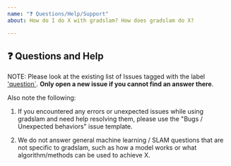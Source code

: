 ```yaml
---
name: "❓ Questions/Help/Support"
about: How do I do X with gradslam? How does gradslam do X?

---
```


## ❓ Questions and Help

<!-- A clear and concise description of the question you need help with. -->


NOTE: Please look at the existing list of Issues tagged with the label ['question`](https://github.com/gradslam/gradslam/issues?q=label%3Aquestion). **Only open a new issue if you cannot find an answer there**.

Also note the following:

1. If you encountered any errors or unexpected issues while using gradslam and need help resolving them,
   please use the "Bugs / Unexpected behaviors" issue template.

2. We do not answer general machine learning / SLAM questions that are not specific to
	 gradslam, such as how a model works or what algorithm/methods can be
	 used to achieve X.
